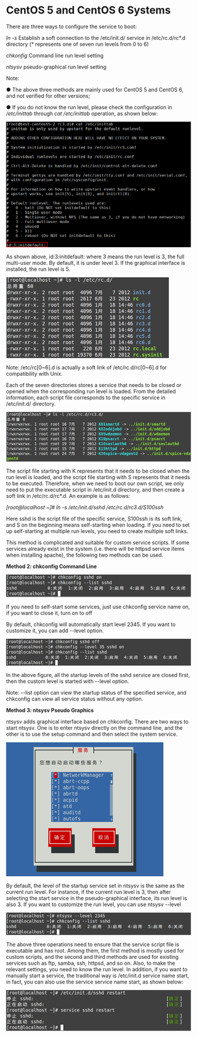 # CentOS 5 and CentOS 6 Systems

There are three ways to configure the service to boot:

*ln -s*                       Establish a soft connection to the /etc/init.d/ service in /etc/rc.d/rc*.d directory (* represents one of seven run levels from 0 to 6)

*chkonfig*                Command line run level setting

*ntsysv*                   pseudo-graphical run level setting

Note:

● The above three methods are mainly used for CentOS 5 and CentOS 6, and not verified for other versions;

● If you do not know the run level, please check the configuration in */etc/inittab* through *cat /etc/inittab* operation, as shown below:

![](https://github.com/jdcloudcom/cn/blob/cn-VirtualMachine-Linux/image/Elastic-Compute/Virtual-Machine/Linux/CentOS%205%E5%8F%8ACentOS%206%E7%B3%BB%E7%BB%9F01.png)

As shown above, id:3:initdefault: where 3 means the run level is 3, the full multi-user mode. By default, it is under level 3. If the graphical interface is installed, the run level is 5.

![](https://github.com/jdcloudcom/cn/blob/cn-VirtualMachine-Linux/image/Elastic-Compute/Virtual-Machine/Linux/CentOS%205%E5%8F%8ACentOS%206%E7%B3%BB%E7%BB%9F02.png)

Note: /etc/rc[0~6].d is actually a soft link of /etc/rc.d/rc[0~6].d for compatibility with Unix.

Each of the seven directories stores a service that needs to be closed or opened when the corresponding run level is loaded. From the detailed information, each script file corresponds to the specific service in /etc/init.d/ directory.

![](https://github.com/jdcloudcom/cn/blob/cn-VirtualMachine-Linux/image/Elastic-Compute/Virtual-Machine/Linux/CentOS%205%E5%8F%8ACentOS%206%E7%B3%BB%E7%BB%9F03.png)

The script file starting with K represents that it needs to be closed when the run level is loaded, and the script file starting with S represents that it needs to be executed. Therefore, when we need to boot our own script, we only need to put the executable script in /etc/init.d directory, and then create a soft link in /etc/rc.d/rc*.d. An example is as follows:

*[root@localhost ~]# ln -s /etc/init.d/sshd /etc/rc.d/rc3.d/S100ssh*

Here sshd is the script file of the specific service, S100ssh is its soft link, and S on the beginning means self-starting when loading. If you need to set up self-starting at multiple run levels, you need to create multiple soft links.

This method is complicated and suitable for custom service scripts. If some services already exist in the system (i.e. there will be httpsd service items when installing apache), the following two methods can be used.

**Method 2: chkconfig Command Line**

![](https://github.com/jdcloudcom/cn/blob/cn-VirtualMachine-Linux/image/Elastic-Compute/Virtual-Machine/Linux/CentOS%205%E5%8F%8ACentOS%206%E7%B3%BB%E7%BB%9F04.png)

If you need to self-start some services, just use chkconfig service name on, if you want to close it, turn on to off

By default, chkconfig will automatically start level 2345. If you want to customize it, you can add --level option.

![](https://github.com/jdcloudcom/cn/blob/cn-VirtualMachine-Linux/image/Elastic-Compute/Virtual-Machine/Linux/CentOS%205%E5%8F%8ACentOS%206%E7%B3%BB%E7%BB%9F05.png)

In the above figure, all the startup levels of the sshd service are closed first, then the custom level is started with --level option.

Note: --list option can view the startup status of the specified service, and chkconfig can view all service status without any option.

**Method 3: ntsysv Pseudo Graphics**

ntsysv adds graphical interface based on chkconfig. There are two ways to start ntsysv. One is to enter ntsysv directly on the command line, and the other is to use the setup command and then select the system service.

![](https://github.com/jdcloudcom/cn/blob/cn-VirtualMachine-Linux/image/Elastic-Compute/Virtual-Machine/Linux/CentOS%205%E5%8F%8ACentOS%206%E7%B3%BB%E7%BB%9F06.png)

By default, the level of the startup service set in ntsysv is the same as the current run level. For instance, if the current run level is 3, then after selecting the start service in the pseudo-graphical interface, its run level is also 3. If you want to customize the run level, you can use ntsysv --level

![](https://github.com/jdcloudcom/cn/blob/cn-VirtualMachine-Linux/image/Elastic-Compute/Virtual-Machine/Linux/CentOS%205%E5%8F%8ACentOS%206%E7%B3%BB%E7%BB%9F07.png)

The above three operations need to ensure that the service script file is executable and has root. Among them, the first method is mostly used for custom scripts, and the second and third methods are used for existing services such as ftp, samba, ssh, httpsd, and so on. Also, to make the relevant settings, you need to know the run level. In addition, if you want to manually start a service, the traditional way is /etc/init.d service name start, in fact, you can also use the service service name start, as shown below:

![](https://github.com/jdcloudcom/cn/blob/cn-VirtualMachine-Linux/image/Elastic-Compute/Virtual-Machine/Linux/CentOS%205%E5%8F%8ACentOS%206%E7%B3%BB%E7%BB%9F08.png)

